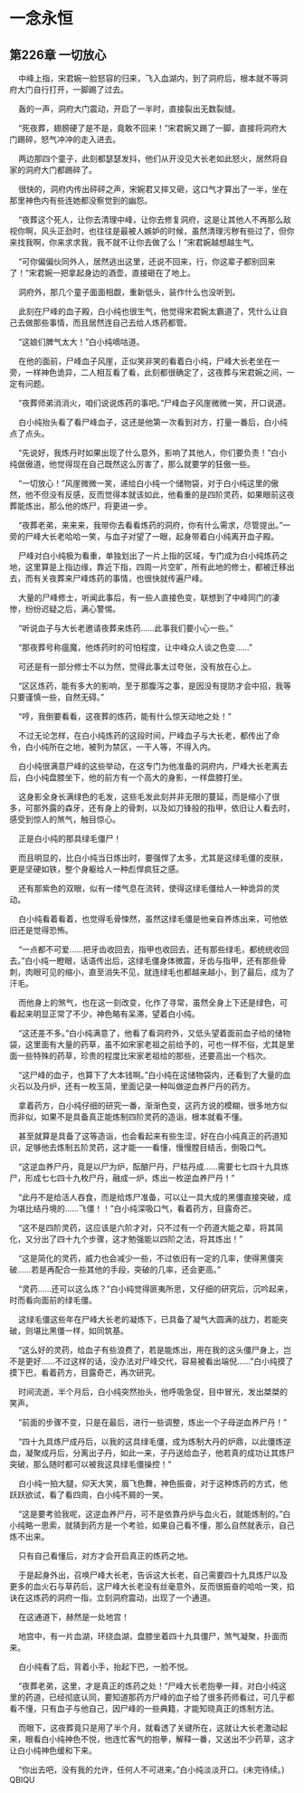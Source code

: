 # 一念永恒 
 ## 第226章 一切放心
     中峰上指，宋君婉一脸怒容的归来，飞入血湖内，到了洞府后，根本就不等洞府大门自行打开，一脚踢了过去。

    轰的一声，洞府大门震动，开启了一半时，直接裂出无数裂缝。

    “死夜葬，翅膀硬了是不是，竟敢不回来！”宋君婉又踢了一脚，直接将洞府大门踢碎，怒气冲冲的走入进去。

    两边那四个童子，此刻都瑟瑟发抖，他们从开没见大长老如此怒火，居然将自家的洞府大门都踢碎了。

    很快的，洞府内传出砰砰之声，宋婉君又摔又砸，这口气才算出了一半，坐在那里神色内有些连她都没察觉到的幽怨。

    “夜葬这个死人，让你去清理中峰，让你去修复洞府，这是让其他人不再那么敌视你啊，风头正劲时，也往往是最被人嫉妒的时候，虽然清理污秽有些过了，但你来找我啊，你来求求我，我不就不让你去做了么！”宋君婉越想越生气。

    “可你偏偏伙同外人，居然逃出这里，还说不回来，行，你这辈子都别回来了！”宋君婉一把拿起身边的酒壶，直接砸在了地上。

    洞府外，那几个童子面面相觑，重新低头，装作什么也没听到。

    此刻在尸峰的血子殿，白小纯也很生气，他觉得宋君婉太霸道了，凭什么让自己去做那些事情，而且居然连自己去给人炼药都管。

    “这娘们脾气太大！”白小纯嘀咕道。

    在他的面前，尸峰血子风崖，正似笑非笑的看着白小纯，尸峰大长老坐在一旁，一样神色诡异，二人相互看了看，此刻都很确定了，这夜葬与宋君婉之间，一定有问题。

    “夜葬师弟消消火，咱们说说炼药的事吧。”尸峰血子风崖微微一笑，开口说道。

    白小纯抬头看了看尸峰血子，这还是他第一次看到对方，打量一番后，白小纯点了点头。

    “先说好，我炼丹时如果出现了什么意外，影响了其他人，你们要负责！”白小纯倨傲道，他觉得现在自己既然这么厉害了，那么就要学的狂傲一些。

    “一切放心！”风崖微微一笑，递给白小纯一个储物袋，对于白小纯这里的傲然，他不但没有反感，反而觉得本就该如此，他看重的是四阶灵药，如果眼前这夜葬能炼出，那么他的炼尸，将更进一步。

    “夜葬老弟，来来来，我带你去看看炼药的洞府，你有什么需求，尽管提出。”一旁的尸峰大长老哈哈一笑，与血子对望了一眼，起身带着白小纯离开血子殿。

    尸峰对白小纯极为看重，单独划出了一片上指的区域，专门成为白小纯炼药之地，这里算是上指边缘，靠近下指，四周一片空旷，所有此地的修士，都被迁移出去，而有关夜葬来尸峰炼药的事情，也很快就传遍尸峰。

    大量的尸峰修士，听闻此事后，有一些人直接色变，联想到了中峰同门的凄惨，纷纷迟疑之后，满心警惕。

    “听说血子与大长老邀请夜葬来炼药……此事我们要小心一些。”

    “那夜葬号称瘟魔，他炼药时的可怕程度，让中峰众人谈之色变……”

    可还是有一部分修士不以为然，觉得此事太过夸张，没有放在心上。

    “区区炼药，能有多大的影响，至于那腹泻之事，是因没有提防才会中招，我等只要谨慎一些，自然无碍。”

    “哼，我倒要看看，这夜葬的炼药，能有什么惊天动地之处！”

    不过无论怎样，在白小纯炼药的这段时间，尸峰血子与大长老，都传出了命令，白小纯所在之地，被列为禁区，一干人等，不得入内。

    白小纯很满意尸峰的这些举动，在这专门为他准备的洞府内，尸峰大长老离去后，白小纯盘膝坐下，他的前方有一个高大的身影，一样盘膝打坐。

    这身影全身长满绿色的毛发，这些毛发此刻并非无限的蔓延，而是缩小了很多，可那外露的森牙，还有身上的骨刺，以及如刀锋般的指甲，依旧让人看去时，感受到惊人的煞气，触目惊心。

    正是白小纯的那具绿毛僵尸！

    而且明显的，比白小纯当日炼出时，要强悍了太多，尤其是这绿毛僵的皮肤，更是坚硬如铁，整个身躯给人一种彪悍疯狂之感。

    还有那紫色的双眼，似有一缕气息在流转，使得这绿毛僵给人一种诡异的灵动。

    白小纯看着看着，也觉得毛骨悚然，虽然这绿毛僵是他亲自养炼出来，可他依旧还是觉得恐怖。

    “一点都不可爱……把牙齿收回去，指甲也收回去，还有那些绿毛，都统统收回去。”白小纯一瞪眼，话语传出后，这绿毛僵身体微震，牙齿与指甲，还有那些骨刺，肉眼可见的缩小，直至消失不见，就连绿毛也都越来越小，到了最后，成为了汗毛。

    而他身上的煞气，也在这一刻改变，化作了寻常，虽然全身上下还是绿色，可看起来明显正常了不少，神色略有呆滞，望着白小纯。

    “这还差不多。”白小纯满意了，他看了看洞府外，又低头望着面前血子给的储物袋，这里面有大量的药草，虽不如宋家老祖之前给予的，可也一样不俗，尤其是里面一些特殊的药草，珍贵的程度比宋家老祖给的那些，还要高出一个档次。

    “这尸峰的血子，也算下了大本钱啊。”白小纯在这储物袋内，还看到了大量的血火石以及丹炉，还有一枚玉简，里面记录一种叫做逆血养尸丹的药方。

    拿着药方，白小纯仔细的研究一番，渐渐色变，这药方说的模糊，很多地方似而非似，如果不是具备真正能炼制四阶灵药的造诣，根本就看不懂。

    甚至就算是具备了这等造诣，也会看起来有些生涩，好在白小纯真正的药道知识，足够他去炼制五阶灵药，这才能一一看懂，慢慢膛目结舌，倒吸口气。

    “这逆血养尸丹，竟是以尸为炉，酝酿尸丹，尸枯丹成……需要七七四十九具炼尸，形成七七四十九枚尸丹，融成一炉，炼出一枚逆血养尸丹！”

    “此丹不是给活人吞食，而是给炼尸准备，可以让一具大成的黑僵直接突破，成为堪比结丹境的……飞僵！！”白小纯深吸口气，看着药方，目露奇芒。

    “这不是四阶灵药，这应该是六阶才对，只不过有一个药道大能之辈，将其简化，又分出了四十九个步骤，这才勉强能以四阶之法，将其炼出！”

    “这是简化的灵药，威力也会减少一些，不过依旧有一定的几率，使得黑僵突破……若是再配合一些其他的手段，突破的几率，还会更高。”

    “灵药……还可以这么炼？”白小纯觉得匪夷所思，又仔细的研究后，沉吟起来，时而看向面前的绿毛僵。

    这绿毛僵这些年在尸峰大长老的凝炼下，已具备了凝气大圆满的战力，若能突破，则堪比黑僵一样，如同筑基。

    “这么好的灵药，给血子有些浪费了，若是能炼出，用在我的这头僵尸身上，岂不是更好……不过这样的话，没办法对尸峰交代，容易被看出端倪……”白小纯摸了摸下巴，看着药方，目露奇芒，再次研究。

    时间流逝，半个月后，白小纯突然抬头，他呼吸急促，目中冒光，发出桀桀的笑声。

    “前面的步骤不变，只是在最后，进行一些调整，炼出一个子母逆血养尸丹！”

    “四十九具炼尸成丹后，以我的这具绿毛僵，成为炼制大丹的炉鼎，以此僵炼逆血，凝聚成丹后，分离出子丹，如此一来，子丹送给血子，他若真的成功让其炼尸突破，那么随时都可以被我这具绿毛僵操控！”

    白小纯一拍大腿，仰天大笑，眉飞色舞，神色振奋，对于这种炼药的方式，他跃跃欲试，看了看四周，白小纯不屑的一笑。

    “这是要考验我呢，这逆血养尸丹，可不是依靠丹炉与血火石，就能炼制的。”白小纯略一思索，就猜到药方是一个考验，如果自己看不懂，那么自然就表示，自己炼不出来。

    只有自己看懂后，对方才会开启真正的炼药之地。

    于是起身外出，召唤尸峰大长老，告诉这大长老，自己需要四十九具炼尸以及更多的血火石与草药后，这尸峰大长老没有丝毫意外，反而很振奋的哈哈一笑，掐诀在这炼药的洞府一指，立刻洞府震动，出现了一个通道。

    在这通道下，赫然是一处地宫！

    地宫中，有一片血湖，环绕血湖，盘膝坐着四十九具僵尸，煞气凝聚，扑面而来。

    白小纯看了后，背着小手，抬起下巴，一脸不悦。

    “夜葬老弟，这里，才是真正的炼药之处！”尸峰大长老抱拳一拜，对白小纯这里的药道，已经彻底认同，要知道那药方尸峰的血子给了很多药师看过，可几乎都看不懂，只有血子与他自己，因尸峰的一些典籍，才能知晓真正的炼制方法。

    而眼下，这夜葬竟只是用了半个月，就看透了关键所在，这就让大长老激动起来，眼看白小纯神色不悦，他连忙客气的抱拳，解释一番，又送出不少药草，这才让白小纯神色缓和下来。

    “你出去吧，没有我的允许，任何人不可进来。”白小纯淡淡开口。(未完待续。) 
QBIQU